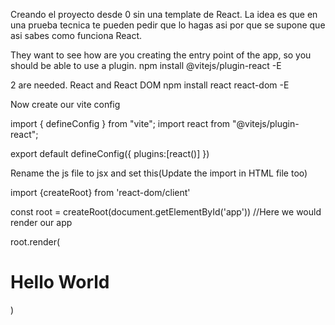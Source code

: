 Creando el proyecto desde 0 sin una template de React.
La idea es que en una prueba tecnica te pueden pedir que lo hagas asi por que se supone que asi sabes como funciona React.

They want to see how are you creating the entry point of the app, so you should be able to use a plugin.
npm install @vitejs/plugin-react -E

2 are needed.
React and React DOM
npm install react react-dom -E

Now create our vite config

import { defineConfig } from "vite";
import react from "@vitejs/plugin-react";

export default defineConfig({
    plugins:[react()]
})

Rename the js file to jsx and set this(Update the import in HTML file too)

import {createRoot} from 'react-dom/client'

const root = createRoot(document.getElementById('app')) //Here we would render our app

root.render(<h1>Hello World</h1>)